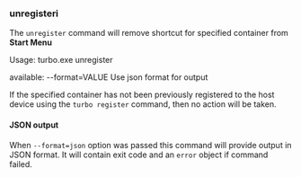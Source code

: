 ### unregisteri

The `unregister` command will remove shortcut for specified container from **Start Menu**

Usage: turbo.exe unregister <options> <container>

<options> available:
      --format=VALUE         Use json format for output
	  
If the specified container has not been previously registered to the host device using the `turbo register` command, then no action will be taken. 

#### JSON output

When `--format=json` option was passed this command will provide output in JSON format. It will contain exit code and an `error` object if command failed.